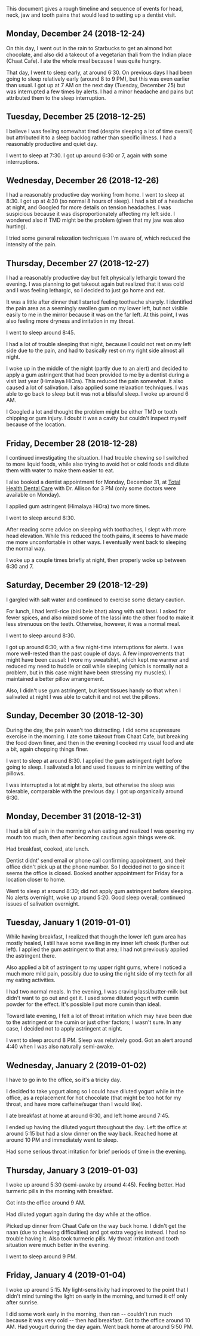 This document gives a rough timeline and sequence of events for head,
neck, jaw and tooth pains that would lead to setting up a dentist
visit.

## Monday, December 24 (2018-12-24)

On this day, I went out in the rain to Starbucks to get an almond hot
chocolate, and also did a takeout of a vegetarian thali from the
Indian place (Chaat Cafe). I ate the whole meal because I was quite hungry.

That day, I went to sleep early, at around 6:30. On previous days I
had been going to sleep relatively early (around 8 to 9 PM), but this
was even earlier than usual. I got up at 7 AM on the next day
(Tuesday, December 25) but was interrupted a few times by alerts. I
had a minor headache and pains but attributed them to the sleep
interruption.

## Tuesday, December 25 (2018-12-25)

I believe I was feeling somewhat tired (despite sleeping a lot of time
overall) but attributed it to a sleep backlog rather than specific
illness. I had a reasonably productive and quiet day.

I went to sleep at 7:30. I got up around 6:30 or 7, again with some
interruptions.

## Wednesday, December 26 (2018-12-26)

I had a reasonably productive day working from home. I went to sleep
at 8:30. I got up at 4:30 (so normal 8 hours of sleep). I had a bit of
a headache at night, and Googled for more details on tension
headaches. I was suspicious because it was disproportionately
affecting my left side. I wondered also if TMD might be the problem
(given that my jaw was also hurting).

I tried some general relaxation techniques I'm aware of, which reduced
the intensity of the pain.

## Thursday, December 27 (2018-12-27)

I had a reasonably productive day but felt physically lethargic toward
the evening. I was planning to get takeout again but realized that it
was cold and I was feeling lethargic, so I decided to just go home and
eat.

It was a little after dinner that I started feeling toothache
sharply. I identified the pain area as a seemingly swollen gum on my
lower left, but not visible easily to me in the mirror because it was
on the far left. At this point, I was also feeling more dryness and
irritation in my throat.

I went to sleep around 8:45.

I had a lot of trouble sleeping that night, because I could not rest
on my left side due to the pain, and had to basically rest on my right
side almost all night.

I woke up in the middle of the night (partly due to an alert) and
decided to apply a gum astringent that had been provided to me by a
dentist during a visit last year (Himalaya HiOra). This reduced the
pain somewhat. It also caused a lot of salivation. I also applied some
relaxation techniques. I was able to go back to sleep but it was not a
blissful sleep. I woke up around 6 AM.

I Googled a lot and thought the problem might be either TMD or tooth
chipping or gum injury. I doubt it was a cavity but couldn't inspect
myself because of the location.

## Friday, December 28 (2018-12-28)

I continued investigating the situation. I had trouble chewing so I
switched to more liquid foods, while also trying to avoid hot or cold
foods and dilute them with water to make them easier to eat.

I also booked a dentist appointment for Monday, December 31, at [Total
Health Dental Care](https://www.totalhealthdentalcare.com) with
Dr. Allison for 3 PM (only some doctors were available on Monday).

I applied gum astringent (Himalaya HiOra) two more times.

I went to sleep around 8:30.

After reading some advice on sleeping with toothaches, I slept with more
head elevation. While this reduced the tooth pains, it seems to have
made me more uncomfortable in other ways. I eventually went back to
sleeping the normal way.

I woke up a couple times briefly at night, then properly woke up
between 6:30 and 7.

## Saturday, December 29 (2018-12-29)

I gargled with salt water and continued to exercise some dietary
caution.

For lunch, I had lentil-rice (bisi bele bhat) along with salt lassi. I
asked for fewer spices, and also mixed some of the lassi into the
other food to make it less strenuous on the teeth. Otherwise, however,
it was a normal meal.

I went to sleep around 8:30.

I got up around 6:30, with a few night-time interruptions for
alerts. I was more well-rested than the past couple of days. A few
improvements that might have been causal: I wore my sweatshirt, which
kept me warmer and reduced my need to huddle or coil while sleeping
(which is normally not a problem, but in this case might have been
stressing my muscles). I maintained a better pillow arrangement.

Also, I didn't use gum astringent, but kept tissues handy so that when
I salivated at night I was able to catch it and not wet the pillows.

## Sunday, December 30 (2018-12-30)

During the day, the pain wasn't too distracting. I did some
acupressure exercise in the morning. I ate some takeout from Chaat
Cafe, but breaking the food down finer, and then in the evening I
cooked my usual food and ate a bit, again chopping things finer.

I went to sleep at around 8:30. I applied the gum astringent right
before going to sleep. I salivated a lot and used tissues to minimize
wetting of the pillows.

I was interrupted a lot at night by alerts, but otherwise the sleep
was tolerable, comparable with the previous day. I got up organically
around 6:30.

## Monday, December 31 (2018-12-31)

I had a bit of pain in the morning when eating and realized I was
opening my mouth too much, then after becoming cautious again things
were ok.

Had breakfast, cooked, ate lunch.

Dentist didnt' send email or phone call confirming appointment, and
their office didn't pick up at the phone number. So I decided not to
go since it seems the office is closed. Booked another appointment for
Friday for a location closer to home.

Went to sleep at around 8:30; did not apply gum astringent before
sleeping. No alerts overnight, woke up around 5:20. Good sleep
overall; continued issues of salivation overnight.

## Tuesday, January 1 (2019-01-01)

While having breakfast, I realized that though the lower left gum area
has mostly healed, I still have some swelling in my inner left cheek
(further out left). I applied the gum astringent to that area; I had
not previously applied the astringent there.

Also applied a bit of astringent to my upper right gums, where I
noticed a much more mild pain, possibly due to using the right side of
my teeth for all my eating activities.

I had two normal meals. In the evening, I was craving
lassi/butter-milk but didn't want to go out and get it. I used some
diluted yogurt with cumin powder for the effect. It's possible I put more
cumin than ideal.

Toward late evening, I felt a lot of throat irritation which may have
been due to the astringent or the cumin or just other factors; I
wasn't sure. In any case, I decided not to apply astringent at night.

I went to sleep around 8 PM. Sleep was relatively good. Got an alert
around 4:40 when I was also naturally semi-awake.

## Wednesday, January 2 (2019-01-02)

I have to go in to the office, so it's a tricky day.

I decided to take yogurt along so I could have diluted yogurt while in
the office, as a replacement for hot chocolate (that might be too hot
for my throat, and have more caffeine/sugar than I would like).

I ate breakfast at home at around 6:30, and left home around 7:45.

I ended up having the diluted yogurt throughout the day. Left the
office at around 5:15 but had a slow dinner on the way back. Reached
home at around 10 PM and immediately went to sleep.

Had some serious throat irritation for brief periods of time in the
evening.

## Thursday, January 3 (2019-01-03)

I woke up around 5:30 (semi-awake by around 4:45). Feeling better. Had
turmeric pills in the morning with breakfast.

Got into the office around 9 AM.

Had diluted yogurt again during the day while at the office.

Picked up dinner from Chaat Cafe on the way back home. I didn't get
the naan (due to chewing difficulties) and got extra veggies
instead. I had no trouble having it. Also took turmeric pills. My
throat irritation and tooth situation were much better in the evening.

I went to sleep around 9 PM.

## Friday, January 4 (2019-01-04)

I woke up around 5:15. My light-sensitivity had improved to the point
that I didn't mind turning the light on early in the morning, and
turned it off only after sunrise.

I did some work early in the morning, then ran -- couldn't run much
because it was very cold -- then had breakfast. Got to the office
around 10 AM. Had yougurt during the day again. Went back home at
around 5:50 PM.

